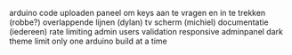 arduino code uploaden
paneel om keys aan te vragen en in te trekken (robbe?)
overlappende lijnen (dylan)
tv scherm (michiel)
documentatie (iedereen)
rate limiting
admin users
validation
responsive adminpanel
dark theme
limit only one arduino build at a time
